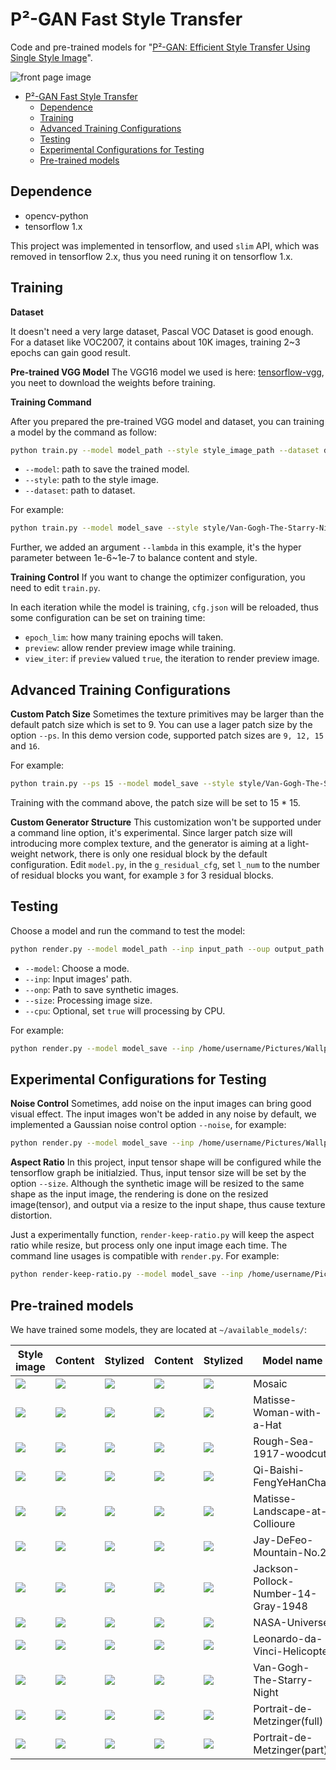 # P&sup2;-GAN Fast Style Transfer

Code and pre-trained models for "[P&sup2;-GAN: Efficient Style Transfer Using Single Style Image](https://arxiv.org/abs/2001.07466)".

![front page image](https://github.com/i-evi/p2gan/raw/master/resources/front.png)

- [P&sup2;-GAN Fast Style Transfer](#P&sup2;-GAN-Fast-Style-Transfer)
    - [Dependence](#dependence)
    - [Training](#training)
    - [Advanced Training Configurations](#advanced-training-configurations)
    - [Testing](#Testing)
    - [Experimental Configurations for Testing](#experimental-configurations-for-testing)
    - [Pre-trained models](#pre-trained-models)


## Dependence

* opencv-python
* tensorflow 1.x

This project was implemented in tensorflow, and used `slim` API, which was removed in tensorflow 2.x, thus you need runing it on tensorflow 1.x.

## Training

**Dataset**

It doesn't need a very large dataset, Pascal VOC Dataset is good enough. For a dataset like VOC2007, it contains about 10K images, training 2~3 epochs can gain good result.

**Pre-trained VGG Model**
The VGG16 model we used is here: [tensorflow-vgg](https://github.com/machrisaa/tensorflow-vgg), you neet to download the weights before training.

**Training Command**

After you prepared the pre-trained VGG model and dataset, you can training a model by the command as follow:

```bash
python train.py --model model_path --style style_image_path --dataset dataset_path

```
* `--model`: path to save the trained model.
* `--style`: path to the style image.
* `--dataset`: path to dataset.

For example:

```bash
python train.py --model model_save --style style/Van-Gogh-The-Starry-Night.jpg --dataset /home/username/Downloads/VOCdevkit/VOC2007/JPEGImages/ --lambda 5e-6
```
Further, we added an argument `--lambda` in this example, it's the hyper parameter between 1e-6~1e-7 to balance content and style.

**Training Control**
If you want to change the optimizer configuration, you need to edit `train.py`.

In each iteration while the model is training, `cfg.json` will be reloaded, thus some configuration can be set on training time:
* `epoch_lim`: how many training epochs will taken.
* `preview`: allow render preview image while training.
* `view_iter`: if `preview` valued `true`, the iteration to render preview image.

## Advanced Training Configurations

**Custom Patch Size**
Sometimes the texture primitives may be larger than the default patch size which is set to 9. You can use a lager patch size by the option `--ps`. In this demo version code, supported patch sizes are `9, 12, 15` and `16`.

For example:

```bash
python train.py --ps 15 --model model_save --style style/Van-Gogh-The-Starry-Night.jpg --dataset /home/username/Downloads/VOCdevkit/VOC2007/JPEGImages/ --lambda 5e-6
```

Training with the command above, the patch size will be set to 15 * 15.

**Custom Generator Structure**
This customization won't be supported under a command line option, it's experimental. Since larger patch size will introducing more complex texture, and the generator is aiming at a light-weight network, there is only one residual block by the default configuration. Edit `model.py`, in the `g_residual_cfg`, set `l_num` to the number of residual blocks you want, for example `3` for 3 residual blocks.

## Testing

Choose a model and run the command to test the model:

```bash
python render.py --model model_path --inp input_path --oup output_path --size number [--cpu true]
```
* `--model`: Choose a mode.
* `--inp`: Input images' path.
* `--onp`: Path to save synthetic images.
* `--size`: Processing image size.
* `--cpu`: Optional, set `true` will processing by CPU.

For example:

```bash
python render.py --model model_save --inp /home/username/Pictures/Wallpaper/ --oup output --size 256
```

## Experimental Configurations for Testing

**Noise Control**
Sometimes, add noise on the input images can bring good visual effect. The input images won't be added in any noise by default, we implemented a Gaussian noise control option `--noise`, for example:

```bash
python render.py --model model_save --inp /home/username/Pictures/Wallpaper/ --oup output --size 512 --noise 0.1
```

**Aspect Ratio**
In this project, input tensor shape will be configured while the tensorflow graph be initialzied. Thus, input tensor size will be set by the option `--size`. Although the synthetic image will be resized to the same shape as the input image, the rendering is done on the resized image(tensor), and output via a resize to the input shape, thus cause texture distortion.

Just a experimentally function, `render-keep-ratio.py` will keep the aspect ratio while resize, but process only one input image each time. The command line usages is compatible with `render.py`. For example:

```bash
python render-keep-ratio.py --model model_save --inp /home/username/Pictures/Wallpaper/test.jpg --oup output --size 1024
```

## Pre-trained models
We have trained some models, they are located at `~/available_models/`:

| Style image | Content | Stylized |Content | Stylized | Model name |
|-------------|---------|----------|--------|----------|------------|
|![](https://github.com/i-evi/p2gan/raw/master/resources/style/Mosaic.jpg)|![](https://github.com/i-evi/p2gan/raw/master/content/9.jpg)|![](https://github.com/i-evi/p2gan/raw/master/resources/demo/5_0.jpg)|![](https://github.com/i-evi/p2gan/raw/master/content/1.jpg)|![](https://github.com/i-evi/p2gan/raw/master/resources/demo/5_1.jpg)|Mosaic|
|![](https://github.com/i-evi/p2gan/raw/master/resources/style/Matisse-Woman-with-a-Hat.jpg)|![](https://github.com/i-evi/p2gan/raw/master/content/6.jpg)|![](https://github.com/i-evi/p2gan/raw/master/resources/demo/3_0.jpg)|![](https://github.com/i-evi/p2gan/raw/master/content/7.jpg)|![](https://github.com/i-evi/p2gan/raw/master/resources/demo/3_1.jpg)|Matisse-Woman-with-a-Hat|
|![](https://github.com/i-evi/p2gan/raw/master/resources/style/Rough-Sea-1917-woodcut.jpg)|![](https://github.com/i-evi/p2gan/raw/master/content/14.jpg)|![](https://github.com/i-evi/p2gan/raw/master/resources/demo/8_0.jpg)|![](https://github.com/i-evi/p2gan/raw/master/content/15.jpg)|![](https://github.com/i-evi/p2gan/raw/master/resources/demo/8_1.jpg)|Rough-Sea-1917-woodcut|
|![](https://github.com/i-evi/p2gan/raw/master/resources/style/Qi-Baishi-FengYeHanChan.jpg)|![](https://github.com/i-evi/p2gan/raw/master/content/12.jpg)|![](https://github.com/i-evi/p2gan/raw/master/resources/demo/7_0.jpg)|![](https://github.com/i-evi/p2gan/raw/master/content/13.jpg)|![](https://github.com/i-evi/p2gan/raw/master/resources/demo/7_1.jpg)|Qi-Baishi-FengYeHanChan|
|![](https://github.com/i-evi/p2gan/raw/master/resources/style/Matisse-Landscape-at-Collioure.jpg)|![](https://github.com/i-evi/p2gan/raw/master/content/10.jpg)|![](https://github.com/i-evi/p2gan/raw/master/resources/demo/6_0.jpg)|![](https://github.com/i-evi/p2gan/raw/master/content/11.jpg)|![](https://github.com/i-evi/p2gan/raw/master/resources/demo/6_1.jpg)|Matisse-Landscape-at-Collioure|
|![](https://github.com/i-evi/p2gan/raw/master/resources/style/Jay-DeFeo-Mountain-No.2.jpg)|![](https://github.com/i-evi/p2gan/raw/master/content/8.jpg)|![](https://github.com/i-evi/p2gan/raw/master/resources/demo/4_0.jpg)|![](https://github.com/i-evi/p2gan/raw/master/content/9.jpg)|![](https://github.com/i-evi/p2gan/raw/master/resources/demo/4_1.jpg)|Jay-DeFeo-Mountain-No.2|
|![](https://github.com/i-evi/p2gan/raw/master/resources/style/Jackson-Pollock-Number-14-Gray-1948.jpg)|![](https://github.com/i-evi/p2gan/raw/master/content/0.jpg)|![](https://github.com/i-evi/p2gan/raw/master/resources/demo/9_0.jpg)|![](https://github.com/i-evi/p2gan/raw/master/content/16.jpg)|![](https://github.com/i-evi/p2gan/raw/master/resources/demo/9_1.jpg)|Jackson-Pollock-Number-14-Gray-1948|
|![](https://github.com/i-evi/p2gan/raw/master/resources/style/NASA-Universe.jpg)|![](https://github.com/i-evi/p2gan/raw/master/content/4.jpg)|![](https://github.com/i-evi/p2gan/raw/master/resources/demo/2_1.jpg)|![](https://github.com/i-evi/p2gan/raw/master/content/5.jpg)|![](https://github.com/i-evi/p2gan/raw/master/resources/demo/2_0.jpg)|NASA-Universe|
|![](https://github.com/i-evi/p2gan/raw/master/resources/style/Leonardo-da-Vinci-Helicopter.jpg)|![](https://github.com/i-evi/p2gan/raw/master/content/1.jpg)|![](https://github.com/i-evi/p2gan/raw/master/resources/demo/0_1.jpg)|![](https://github.com/i-evi/p2gan/raw/master/content/0.jpg)|![](https://github.com/i-evi/p2gan/raw/master/resources/demo/0_0.jpg)|Leonardo-da-Vinci-Helicopter|
|![](https://github.com/i-evi/p2gan/raw/master/resources/style/Van-Gogh-The-Starry-Night.jpg)|![](https://github.com/i-evi/p2gan/raw/master/content/3.jpg)|![](https://github.com/i-evi/p2gan/raw/master/resources/demo/1_1.jpg)|![](https://github.com/i-evi/p2gan/raw/master/content/2.jpg)|![](https://github.com/i-evi/p2gan/raw/master/resources/demo/1_0.jpg)|Van-Gogh-The-Starry-Night|
|![](https://github.com/i-evi/p2gan/raw/master/resources/style/Robert-Delaunay-Portrait-de-Metzinger.jpg)|![](https://github.com/i-evi/p2gan/raw/master/content/16.jpg)|![](https://github.com/i-evi/p2gan/raw/master/resources/demo/b_0.jpg)|![](https://github.com/i-evi/p2gan/raw/master/content/17.jpg)|![](https://github.com/i-evi/p2gan/raw/master/resources/demo/b_1.jpg)|Portrait-de-Metzinger(full)|
|![](https://github.com/i-evi/p2gan/raw/master/resources/style/Robert-Delaunay-Portrait-de-Metzinger-part.jpg)|![](https://github.com/i-evi/p2gan/raw/master/content/16.jpg)|![](https://github.com/i-evi/p2gan/raw/master/resources/demo/a_0.jpg)|![](https://github.com/i-evi/p2gan/raw/master/content/17.jpg)|![](https://github.com/i-evi/p2gan/raw/master/resources/demo/a_1.jpg)|Portrait-de-Metzinger(part)|

